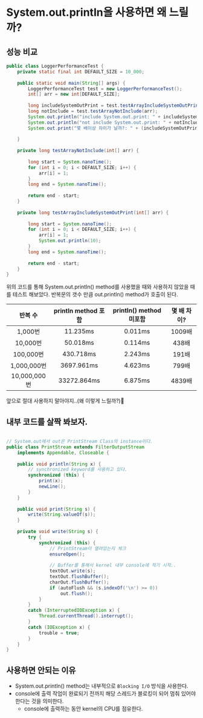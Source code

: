 # System.out.println을 사용하면 왜 느릴까?

## 성능 비교

```java
public class LoggerPerformanceTest {
	private static final int DEFAULT_SIZE = 10_000;
	
	public static void main(String[] args) {
		LoggerPerformanceTest test = new LoggerPerformanceTest();
		int[] arr = new int[DEFAULT_SIZE];
		
		long includeSystemOutPrint = test.testArrayIncludeSystemOutPrint(arr);
		long notInclude = test.testArrayNotInclude(arr);
		System.out.println("include System.out.print: " + includeSystemOutPrint);
		System.out.println("not include System.out.print: " + notInclude);
		System.out.print("몇 배이상 차이가 날까?: " + (includeSystemOutPrint / notInclude));
		
	}
	
	private long testArrayNotInclude(int[] arr) {
		
		long start = System.nanoTime();
		for (int i = 0; i < DEFAULT_SIZE; i++) {
			arr[i] = 1;
		}
		long end = System.nanoTime();
		
		return end - start;
	}
	
	private long testArrayIncludeSystemOutPrint(int[] arr) {
		
		long start = System.nanoTime();
		for (int i = 0; i < DEFAULT_SIZE; i++) {
			arr[i] = 1;
			System.out.println(10);
		}
		long end = System.nanoTime();
		
		return end - start;
	}
}
```

위의 코드를 통해 System.out.println() method를 사용했을 때와 사용하지 않았을 때를 테스트 해보았다. 반복문의 갯수 만큼 out.println() method가 호출이 된다.

|    반복 수     | println method 포함 | println() method 미포함 | 몇 배 차이? |
|:-----------:|:-----------------:|:--------------------:|:-------:|
|   1,000번    |     11.235ms      |       0.011ms        |  1009배  |
|   10,000번   |     50.018ms      |       0.114ms        |  438배   |
|  100,000번   |     430.718ms     |       2.243ms        |  191배   |
| 1,000,000번  |    3697.961ms     |       4.623ms        |  799배   |
| 10,000,000번 |    33272.864ms    |       6.875ms        |  4839배  |


앞으로 절대 사용하지 말아야지..(왜 이렇게 느릴까?)🥹

## 내부 코드를 살짝 봐보자.

```java

// System.out에서 out은 PrintStream Class의 instance이다.
public class PrintStream extends FilterOutputStream
	implements Appendable, Closeable {
	
	public void println(String x) {
		// synchronized keyword를 사용하고 있다. 
		synchronized (this) {
			print(x);
			newLine();
		}
	}
	
	public void print(String s) {
		write(String.valueOf(s));
	}
	
	private void write(String s) {
		try {
			synchronized (this) {
				// PrintStream이 열려있는지 체크
				ensureOpen();
				
				// Buffer를 통해서 kernel 내부 console에 적기 시작..
				textOut.write(s);
				textOut.flushBuffer();
				charOut.flushBuffer();
				if (autoFlush && (s.indexOf('\n') >= 0))
					out.flush();
			}
		}
		catch (InterruptedIOException x) {
			Thread.currentThread().interrupt();
		}
		catch (IOException x) {
			trouble = true;
		}
	}
}
```

## 사용하면 안되는 이유
* System.out.println() method는 내부적으로 `Blocking I/O` 방식을 사용한다.
* console에 출력 작업이 완료되기 전까지 해당 스레드가 블로킹이 되어 멈춰 있어야 한다는 것을 의미한다.
  * console에 출력하는 동안 kernel의 CPU를 점유한다.



